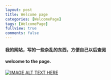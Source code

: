 ```yaml
---
layout: post
title: Welcome page
categories: [WelcomePage]
tags: [WelcomePage]
fullview: true
comments: false
---
```

#### 我的网站，写的一些杂乱的东西，方便自己以后查阅
#### welcome to the page.
[![IMAGE ALT TEXT HERE](https://img.youtube.com/vi/p2DXwjlFAi0/0.jpg)](https://www.youtube.com/watch?v=p2DXwjlFAi0)
